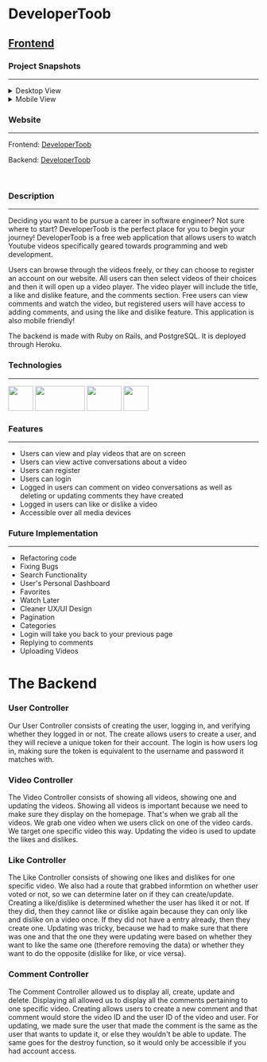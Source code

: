 # **DeveloperToob**

## [Frontend](https://github.com/KwokRen/ProjectThreeFrontend/blob/master/README.md)

### Project Snapshots

***

<details class="cursor">
<summary>Desktop View</summary>
<img src="https://res.cloudinary.com/dpggcudix/image/upload/v1598748671/Screen_Shot_2020-08-29_at_8.43.01_PM.png_20-49-28-430_hoyxmy.png" width="400" height= "150">
<img src="https://res.cloudinary.com/dpggcudix/image/upload/v1598748671/Screen_Shot_2020-08-29_at_8.43.35_PM.png_20-49-31-670_qbdnzm.png" width="400" height= "150">
<img src="https://res.cloudinary.com/dpggcudix/image/upload/v1598748671/Screen_Shot_2020-08-29_at_8.45.13_PM.png_20-49-35-575_safobt.png" width="400" height= "150">
</details>
<details class="cursor">
<summary>Mobile View</summary>
<img src="https://res.cloudinary.com/dpggcudix/image/upload/v1598748671/Screen_Shot_2020-08-29_at_8.46.01_PM.png_20-49-38-775_hxojlh.png" width="200" height= "320">
<img src="https://res.cloudinary.com/dpggcudix/image/upload/v1598748671/Screen_Shot_2020-08-29_at_8.46.19_PM.png_20-49-41-642_fz764y.png" width="200" height= "320">
</details>

### Website

***

Frontend: <a href="https://developertoob.netlify.app/">
DeveloperToob
</a>

Backend: <a href="https://ga-project-three.herokuapp.com/">
DeveloperToob
</a>

<br>

### Description

***

Deciding you want to be pursue a career in software engineer? Not sure where to start? DeveloperToob is the perfect place for you to begin your journey! DeveloperToob is a free web application that allows users to watch Youtube videos specifically geared towards programming and web development.

Users can browse through the videos freely, or they can choose to register an account on our website. All users can then select videos of their choices and then it will open up a video player. The video player will include the title, a like and dislike feature, and the comments section. Free users can view comments and watch the video, but registered users will have access to adding comments, and using the like and dislike feature. This application is also mobile friendly!

The backend is made with Ruby on Rails, and PostgreSQL. It is deployed through Heroku. 

### Technologies

***

[<img src ="https://cdn.worldvectorlogo.com/logos/ruby.svg" width="50" height="50">](https://www.ruby-lang.org/en/)
[<img src ="https://cdn.worldvectorlogo.com/logos/rails-1.svg" width="100" height="50">](https://rubyonrails.org/)
[<img src ="https://cdn.worldvectorlogo.com/logos/postgresql.svg" width="70" height="50">](https://www.postgresql.org/)
[<img src ="https://cdn.worldvectorlogo.com/logos/heroku.svg" width="50" height="50">](https://www.heroku.com/)

### Features

***

- Users can view and play videos that are on screen
- Users can view active conversations about a video
- Users can register
- Users can login
- Logged in users can comment on video conversations as well as deleting or updating comments they have created
- Logged in users can like or dislike a video
- Accessible over all media devices

### Future Implementation

***

- Refactoring code
- Fixing Bugs
- Search Functionality
- User's Personal Dashboard
- Favorites
- Watch Later
- Cleaner UX/UI Design
- Pagination
- Categories
- Login will take you back to your previous page
- Replying to comments
- Uploading Videos

# The Backend

### User Controller

Our User Controller consists of creating the user, logging in, and verifying whether they logged in or not. The create allows users to create a user, and they will recieve a unique token for their account. The login is how users log in, making sure the token is equivalent to the username and password it matches with. 

### Video Controller

The Video Controller consists of showing all videos, showing one and updating the videos. Showing all videos is important because we need to make sure they display on the homepage. That's when we grab all the videos. We grab one video when we users click on one of the video cards. We target one specific video this way. Updating the video is used to update the likes and dislikes. 

### Like Controller

The Like Controller consists of showing one likes and dislikes for one specific video. We also had a route that grabbed informtion on whether user voted or not, so we can determine later on if they can create/update. Creating a like/dislike is determined whether the user has liked it or not. If they did, then they cannot like or dislike again because they can only like and dislike on a video once. If they did not have a entry already, then they create one. Updating was tricky, because we had to make sure that there was one and that the one they were updating were based on whether they want to like the same one (therefore removing the data) or whether they want to do the opposite (dislike for like, or vice versa).

### Comment Controller

The Comment Controller allowed us to display all, create, update and delete. Displaying all allowed us to display all the comments pertaining to one specific video. Creating allows users to create a new comment and that comment would store the video ID and the user ID of the video and user. For updating, we made sure the user that made the comment is the same as the user that wants to update it, or else they wouldn't be able to update. The same goes for the destroy function, so it would only be accessible if you had account access.